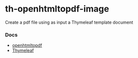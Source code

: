 
# th-openhtmltopdf-image

Create a pdf file using as input a Thymeleaf template document

### Docs

- [openhtmltopdf](https://github.com/danfickle/openhtmltopdf/wiki)
- [Thymeleaf](https://www.thymeleaf.org/doc/tutorials/3.1/usingthymeleaf.html)
